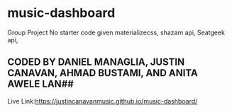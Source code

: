 # music-dashboard
Group Project
No starter code given
materializecss, shazam api, Seatgeek api,
## CODED BY DANIEL MANAGLIA, JUSTIN CANAVAN, AHMAD BUSTAMI, AND ANITA AWELE LAN##
Live Link:https://justincanavanmusic.github.io/music-dashboard/
